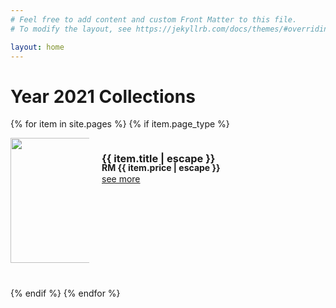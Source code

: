 ```yaml
---
# Feel free to add content and custom Front Matter to this file.
# To modify the layout, see https://jekyllrb.com/docs/themes/#overriding-theme-defaults

layout: home
---
```

# Year 2021 Collections 
{% for item in site.pages %}
    {% if item.page_type %}
<div class="row">
<div class="column-picture">
<img src="{{item.images[0].image}}"  height="200" />
</div>
<div class="column-content">
<h3 style="margin-bottom: 1px;">{{ item.title | escape }}</h3>
<h4 style="margin-top: -5px; margin-bottom: 1px;">RM {{ item.price | escape }}</h4>
<a href="{{ item.url | relative_url }}">see more</a>
</div>
</div>
    {% endif %}
{% endfor %}


<style>
.column-picture {
  float: left;
  width: 25%;
}
.column-content {
  float: left;
  width: 60%;
  padding-left: 20px;
}

/* Clear floats after the columns */
.row:after {
  content: "";
  display: table;
  clear: both;
  padding: 20px;
  
}
</style> 

 